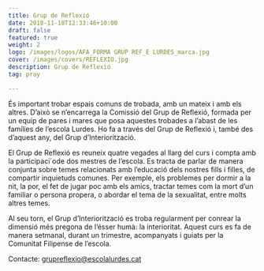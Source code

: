 ```yaml
---
title: Grup de Reflexió
date: 2018-11-18T12:33:46+10:00
draft: false
featured: true
weight: 2
logo: /images/logos/AFA_FORMA GRUP REF_E LURDES_marca.jpg
cover: /images/covers/REFLEXIO.jpg
description: Grup de Reflexió
tag: pray

---
```

És important trobar espais comuns de trobada, amb un mateix i amb els altres. D’això se n’encarrega la Comissió del Grup de Reflexió, formada per un equip de pares i mares que posa aquestes trobades a l’abast de les famílies de l’escola Lurdes. Ho fa a través del Grup de Reflexió i, també des d’aquest any, del Grup d’Interiorització.

El Grup de Reflexió es reuneix quatre vegades al llarg del curs i compta amb la participaci´ode dos mestres de l’escola. Es tracta de parlar de manera conjunta sobre temes relacionats amb l’educació dels nostres fills i filles, de compartir inquietuds comunes. Per exemple, els problemes per dormir a la nit, la por, el fet de jugar poc amb els amics, tractar temes com la mort d’un familiar o persona propera, o abordar el tema de la sexualitat, entre molts altres temes.

Al seu torn, el Grup d’Interiorització es troba regularment per conrear la dimensió més pregona de l’ésser humà: la interioritat. Aquest curs es fa de manera setmanal, durant un trimestre, acompanyats i guiats per la Comunitat Filipense de l’escola.

Contacte: [grupreflexio@escolalurdes.cat](mailto:grupreflexio@escolalurdes.cat)